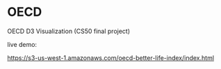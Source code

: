 # OECD
OECD D3 Visualization (CS50 final project)

live demo:

https://s3-us-west-1.amazonaws.com/oecd-better-life-index/index.html
